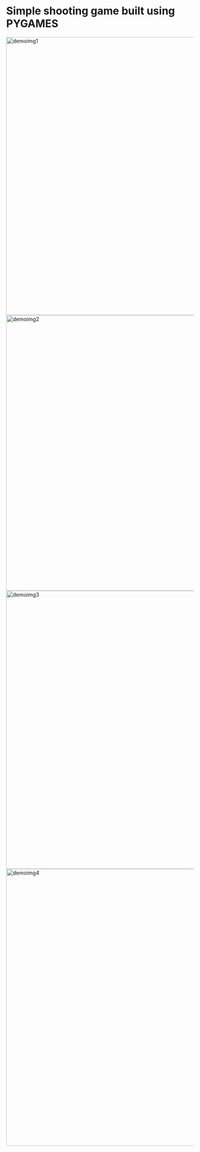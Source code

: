 # Simple shooting game built using PYGAMES 


<img width="746" alt="demoimg1" src="https://user-images.githubusercontent.com/73695378/136906911-c5ee8537-ebe6-4c3d-9735-ac86ccb237bf.png">
<img width="739" alt="demoimg2" src="https://user-images.githubusercontent.com/73695378/136906926-634f9f25-6c46-48ca-a460-368b6267a554.png">
<img width="746" alt="demoimg3" src="https://user-images.githubusercontent.com/73695378/136906933-345f27db-b796-459f-85f6-386126722744.png">
<img width="743" alt="demoimg4" src="https://user-images.githubusercontent.com/73695378/136906950-57fed557-a929-4ff6-9e43-88d2d4b1c532.png">
